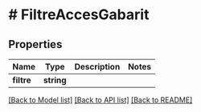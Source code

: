 # # FiltreAccesGabarit

## Properties

Name | Type | Description | Notes
------------ | ------------- | ------------- | -------------
**filtre** | **string** |  |

[[Back to Model list]](../../README.md#models) [[Back to API list]](../../README.md#endpoints) [[Back to README]](../../README.md)
